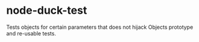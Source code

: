 # node-duck-test
Tests objects for certain parameters that does not hijack Objects prototype and re-usable tests.

